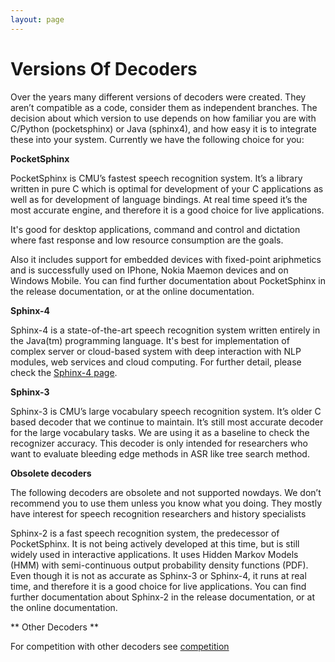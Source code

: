 ```yaml
---
layout: page 
---
```

# Versions Of Decoders

Over the years many different versions of decoders were created. They aren’t 
compatible as a code, consider 
them as independent branches. The decision about which version to use depends 
on how familiar you are with 
C/Python (pocketsphinx) or Java (sphinx4), and how easy it is to integrate 
these into your system. Currently
 we have the following choice for you:

**PocketSphinx**

PocketSphinx is CMU’s fastest speech recognition system. It’s a library written 
in pure C which is 
optimal for development of your C applications as well as for development of 
language bindings. At 
real time speed it’s the most accurate engine, and therefore it is a good 
choice for live applications.

It's good for desktop applications, command and control and dictation where 
fast response and low resource
consumption are the goals.

Also it includes support for embedded devices with fixed-point ariphmetics and 
is successfully used on 
IPhone, Nokia Maemon devices and on Windows Mobile. You can find further 
documentation about PocketSphinx 
in the release documentation, or at the online documentation.

**Sphinx-4**

Sphinx-4 is a state-of-the-art speech recognition system written entirely in 
the Java(tm) programming language. 
It's best for implementation of complex server or cloud-based system with deep 
interaction with NLP modules, web services and cloud computing. For further 
detail, please check the [ Sphinx-4 
page](http://cmusphinx.github.io/sphinx4 ).

**Sphinx-3**

Sphinx-3 is CMU’s large vocabulary speech recognition system. It’s older C 
based decoder that we 
continue to maintain. It’s still most accurate decoder for the large vocabulary 
tasks. We are using it as a baseline to check the recognizer accuracy. This 
decoder is only intended for researchers who want to evaluate bleeding edge 
methods in ASR like tree search method.


**Obsolete decoders**

The following decoders are obsolete and not supported nowdays. We don’t 
recommend you to use them unless you 
know what you doing. They mostly have interest for speech recognition 
researchers and history specialists

Sphinx-2 is a fast speech recognition system, the predecessor of PocketSphinx. 
It is not being actively 
developed at this time, but is still widely used in interactive applications. 
It uses Hidden Markov Models 
(HMM) with semi-continuous output probability density functions (PDF). Even 
though it is not as accurate as
Sphinx-3 or Sphinx-4, it runs at real time, and therefore it is a good choice 
for live applications. You 
can find further documentation about Sphinx-2 in the release documentation, or 
at the online documentation.

** Other Decoders **

For competition with other decoders see [competition](competition)

